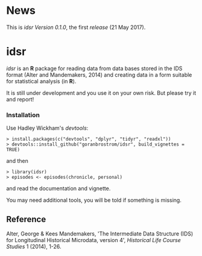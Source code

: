 <!-- README.md is generated from README.Rmd. Please edit that file -->
News
====

This is *idsr Version 0.1.0*, the first *release* (21 May 2017).

idsr
====

*idsr* is an **R** package for reading data from data bases stored in the IDS format (Alter and Mandemakers, 2014) and creating data in a form suitable for statistical analysis (in **R**).

It is still under development and you use it on your own risk. But please try it and report!

### Installation

Use Hadley Wickham's *devtools*:

    > install.packages(c("devtools", "dplyr", "tidyr", "readxl"))
    > devtools::install_github("goranbrostrom/idsr", build_vignettes = TRUE)

and then

    > library(idsr)
    > episodes <- episodes(chronicle, personal)

and read the documentation and vignette.

You may need additional tools, you will be told if something is missing.

Reference
---------

Alter, George & Kees Mandemakers, 'The Intermediate Data Structure (IDS) for Longitudinal Historical Microdata, version 4', *Historical Life Course Studies* 1 (2014), 1-26.
